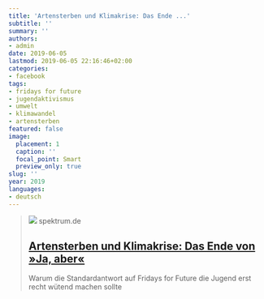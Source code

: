 ```yaml
---
title: 'Artensterben und Klimakrise: Das Ende ...'
subtitle: ''
summary: ''
authors:
- admin
date: 2019-06-05
lastmod: 2019-06-05 22:16:46+02:00
categories:
- facebook
tags:
- fridays for future
- jugendaktivismus
- umwelt
- klimawandel
- artensterben
featured: false
image:
  placement: 1
  caption: ''
  focal_point: Smart
  preview_only: true
slug: ''
year: 2019
languages:
- deutsch
---
```


> [![](https://static.spektrum.de/fm/912/f1920x1080/iStock-186020968_MarcelC.jpg)](https://www.spektrum.de/kolumne/das-ende-von-ja-aber/1649036)
> spektrum.de
> ## [Artensterben und Klimakrise: Das Ende von »Ja, aber«](https://www.spektrum.de/kolumne/das-ende-von-ja-aber/1649036)
>
>Warum die Standardantwort auf Fridays for Future die Jugend erst recht wütend machen sollte